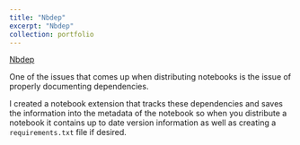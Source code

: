 ```yaml
---
title: "Nbdep"
excerpt: "Nbdep"
collection: portfolio
---
```


<a href='https://github.com/colinjbrown/nbdep'>Nbdep</a>

One of the issues that comes up when distributing notebooks is the issue of properly documenting dependencies. 

I created a notebook extension that tracks these dependencies and saves the information into the metadata of the notebook so when you distribute a notebook it contains up to date version information as well as creating a `requirements.txt` file if desired.
